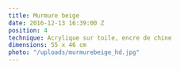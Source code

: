 ```yaml
---
title: Murmure beige
date: 2016-12-13 16:39:00 Z
position: 4
technique: Acrylique sur toile, encre de chine
dimensions: 55 x 46 cm
photo: "/uploads/murmurebeige_hd.jpg"
---
```


